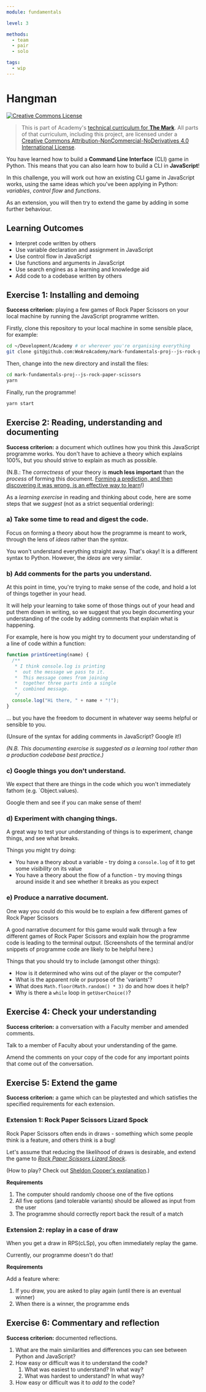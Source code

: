 ```yaml
---
module: fundamentals

level: 3

methods:
  - team
  - pair
  - solo

tags:
  - wip
---
```


# Hangman

<a rel="license" href="http://creativecommons.org/licenses/by-nc-nd/4.0/"><img alt="Creative Commons License" style="border-width:0" src="https://i.creativecommons.org/l/by-nc-nd/4.0/88x31.png" /></a>

> This is part of Academy's [technical curriculum for **The Mark**](https://github.com/WeAreAcademy/curriculum-mark). All parts of that curriculum, including this project, are licensed under a <a rel="license" href="http://creativecommons.org/licenses/by-nc-nd/4.0/">Creative Commons Attribution-NonCommercial-NoDerivatives 4.0 International License</a>.

You have learned how to build a **Command Line Interface** (CLI) game in Python. This means that you can also learn how to build a CLI in **JavaScript**!

In this challenge, you will work out how an existing CLI game in JavaScript works, using the same ideas which you've been applying in Python: _variables_, _control flow_ and _functions_.

As an extension, you will then try to extend the game by adding in some further behaviour.

## Learning Outcomes

- Interpret code written by others
- Use variable declaration and assignment in JavaScript
- Use control flow in JavaScript
- Use functions and arguments in JavaScript
- Use search engines as a learning and knowledge aid
- Add code to a codebase written by others

## Exercise 1: Installing and demoing

**Success criterion:** playing a few games of Rock Paper Scissors on your local machine by running the JavaScript programme written.

Firstly, clone this repository to your local machine in some sensible place, for example:

```bash
cd ~/Development/Academy # or wherever you're organising everything
git clone git@github.com:WeAreAcademy/mark-fundamentals-proj--js-rock-paper-scissors.git
```

Then, change into the new directory and install the files:

```bash
cd mark-fundamentals-proj--js-rock-paper-scissors
yarn
```

Finally, run the programme!

```bash
yarn start
```

## Exercise 2: Reading, understanding and documenting

**Success criterion:** a document which outlines how you think this JavaScript programme works. You don't have to achieve a theory which explains 100%, but you should strive to explain as much as possible.

(N.B.: The _correctness_ of your theory is **much less important** than the _process_ of forming this document. [Forming a prediction, and then discovering it was wrong, is an effective way to learn](https://www.sciencedirect.com/science/article/abs/pii/S0959475217303468)!)

As a _learning exercise_ in reading and thinking about code, here are some steps that we _suggest_ (not as a strict sequential ordering):

### a) Take some time to read and digest the code.

Focus on forming a theory about how the programme is meant to work, through the lens of _ideas_ rather than the _syntax_.

You won't understand everything straight away. That's okay! It is a different syntax to Python. However, the _ideas_ are very similar.

### b) Add comments for the parts you understand.

At this point in time, you're trying to make sense of the code, and hold a lot of things together in your head.

It will help your learning to take some of those things out of your head and put them down in writing, so we suggest that you begin documenting your understanding of the code by adding comments that explain what is happening.

For example, here is how you might try to document your understanding of a line of code within a function:

```js
function printGreeting(name) {
  /**
   * I think console.log is printing
   *  out the message we pass to it.
   *  This message comes from joining
   *  together three parts into a single
   *  combined message.
   */
  console.log("Hi there, " + name + "!");
}
```

... but you have the freedom to document in whatever way seems helpful or sensible to you.

(Unsure of the syntax for adding comments in JavaScript? Google it!)

_(N.B. This documenting exercise is suggested as a learning tool rather than a production codebase best practice.)_

### c) Google things you don't understand.

We expect that there are things in the code which you won't immediately fathom (e.g. `Object.values).

Google them and see if you can make sense of them!

### d) Experiment with changing things.

A great way to test your understanding of things is to experiment, change things, and see what breaks.

Things you might try doing:

- You have a theory about a variable - try doing a `console.log` of it to get some _visibility_ on its value
- You have a theory about the flow of a function - try moving things around inside it and see whether it breaks as you expect

### e) Produce a narrative document.

One way you could do this would be to explain a few different games of Rock Paper Scissors

A good narrative document for this game would walk through a few different games of Rock Paper Scissors and explain how the programme code is leading to the terminal output. (Screenshots of the terminal and/or snippets of programme code are likely to be helpful here.)

Things that you should try to include (amongst other things):

- How is it determined who wins out of the player or the computer?
- What is the apparent role or purpose of the 'variants'?
- What does `Math.floor(Math.random() * 3)` do and how does it help?
- Why is there a `while` loop in `getUserChoice()`?

## Exercise 4: Check your understanding

**Success criterion:** a conversation with a Faculty member and amended comments.

Talk to a member of Faculty about your understanding of the game.

Amend the comments on your copy of the code for any important points that come out of the conversation.

## Exercise 5: Extend the game

**Success criterion:** a game which can be playtested and which satisfies the specified requirements for each extension.

### Extension 1: Rock Paper Scissors Lizard Spock

Rock Paper Scissors often ends in draws - something which some people think is a feature, and others think is a bug!

Let's assume that reducing the likelihood of draws is desirable, and extend the game to [_Rock Paper Scissors Lizard Spock_](http://www.samkass.com/theories/RPSSL.html).

(How to play? Check out [Sheldon Cooper's explanation](https://www.youtube.com/watch?v=Kov2G0GouBw).)

**Requirements**

1. The computer should randomly choose one of the five options
2. All five options (and tolerable variants) should be allowed as input from the user
3. The programme should correctly report back the result of a match

### Extension 2: replay in a case of draw

When you get a draw in RPS(cLSp), you often immediately replay the game.

Currently, our programme doesn't do that!

**Requirements**

Add a feature where:

1. If you draw, you are asked to play again (until there is an eventual winner)
2. When there is a winner, the programme ends

## Exercise 6: Commentary and reflection

**Success criterion:** documented reflections.

1. What are the main similarities and differences you can see between Python and JavaScript?
2. How easy or difficult was it to understand the code?
   1. What was easiest to understand? In what way?
   2. What was hardest to understand? In what way?
3. How easy or difficult was it to _add to_ the code?
